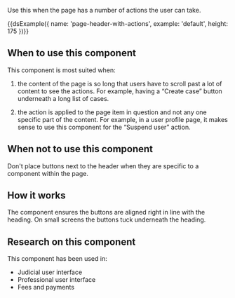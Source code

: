 Use this when the page has a number of actions the user can take.

{{dsExample({
  name: 'page-header-with-actions',
  example: 'default',
  height: 175
})}}

## When to use this component

This component is most suited when:

1. the content of the page is so long that users have to scroll past a lot of content to see the actions. For example, having a “Create case” button underneath a long list of cases.

2. the action is applied to the page item in question and not any one specific part of the content. For example, in a user profile page, it makes sense to use this component for the “Suspend user” action.

## When not to use this component

Don't place buttons next to the header when they are specific to a component within the page.

## How it works

The component ensures the buttons are aligned right in line with the heading. On small screens the buttons tuck underneath the heading.

## Research on this component

This component has been used in:

- Judicial user interface
- Professional user interface
- Fees and payments